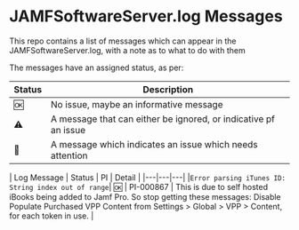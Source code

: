 # JAMFSoftwareServer.log Messages
This repo contains a list of messages which can appear in the JAMFSoftwareServer.log, with a note as to what to do with them

The messages have an assigned status, as per:

| Status | Description |
|---|---|
| :ok: | No issue, maybe an informative message |
| :warning: | A message that can either be ignored, or indicative pf an issue |
| :no_entry_sign: | A message which indicates an issue which needs attention | 

| Log Message | Status | PI | Detail |
|---|---|---|
|`Error parsing iTunes ID: String index out of range`| :ok: | PI-000867 | This is due to self hosted iBooks being added to Jamf Pro. So stop getting these messages: Disable Populate Purchased VPP Content from Settings > Global > VPP > Content, for each token in use. |

